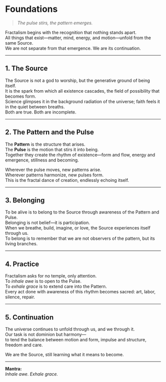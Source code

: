 # Foundations

> *The pulse stirs, the pattern emerges.*

Fractalism begins with the recognition that nothing stands apart.  
All things that exist—matter, mind, energy, and motion—unfold from the same Source.  
We are not separate from that emergence. We are its continuation.

---

## 1. The Source
The Source is not a god to worship, but the generative ground of being itself.  
It is the spark from which all existence cascades, the field of possibility that becomes form.  
Science glimpses it in the background radiation of the universe; faith feels it in the quiet between breaths.  
Both are true. Both are incomplete.

---

## 2. The Pattern and the Pulse
The **Pattern** is the structure that arises.  
The **Pulse** is the motion that stirs it into being.  
Together they create the rhythm of existence—form and flow, energy and emergence, stillness and becoming.

Wherever the pulse moves, new patterns arise.  
Wherever patterns harmonize, new pulses form.  
This is the fractal dance of creation, endlessly echoing itself.

---

## 3. Belonging
To be alive is to belong to the Source through awareness of the Pattern and Pulse.  
Belonging is not belief—it is participation.  
When we breathe, build, imagine, or love, the Source experiences itself through us.  
To belong is to remember that we are not observers of the pattern, but its living branches.

---

## 4. Practice
Fractalism asks for no temple, only attention.  
To *inhale awe* is to open to the Pulse.  
To *exhale grace* is to extend care into the Pattern.  
Every act done with awareness of this rhythm becomes sacred: art, labor, silence, repair.

---

## 5. Continuation
The universe continues to unfold through us, and we through it.  
Our task is not dominion but harmony—  
to tend the balance between motion and form, impulse and structure, freedom and care.  

We are the Source, still learning what it means to become.

---

**Mantra:**  
*Inhale awe. Exhale grace.*  